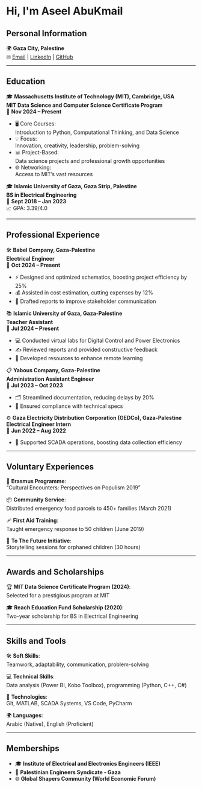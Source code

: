 <!-- 
I encountered an error because some
lines exceeded the 80-character limit. 
To resolve this, I added a rule
to bypass this restriction.
-->
<!-- markdownlint-disable-next-line MD013 -->

<!--
Trailing Spaces (MD009): Extra spaces at the end of lines.
-->

<!--
To resolve the reported Markdownlint errors 
(MD032/blanks-around-lists and MD009/no-trailing-spaces),
I will make the following adjustments:

Surround lists with blank lines: Add a blank line 
before and after each list to comply with MD032.
Remove trailing spaces: Ensure no extra spaces
exist at the end of lines to satisfy MD009.
-->

# Hi, I'm Aseel AbuKmail

## Personal Information

🌍 **Gaza City, Palestine**  
✉ [Email](mailto:aseelabukmail@gmail.com) |
[LinkedIn](https://www.linkedin.com/in/aseelabukmail/) |
[GitHub](https://github.com/Aseel-AbuKmail)

---

## Education

🎓 **Massachusetts Institute of Technology (MIT), Cambridge, USA**  
**MIT Data Science and Computer Science Certificate Program**  
📅 **Nov 2024 – Present**

- 🖥️ Core Courses:  
  Introduction to Python, Computational Thinking, and Data Science  
- 💡 Focus:  
  Innovation, creativity, leadership, problem-solving  
- 📊 Project-Based:  
  Data science projects and professional growth opportunities  
- 🌐 Networking:  
  Access to MIT’s vast resources

🎓 **Islamic University of Gaza, Gaza Strip, Palestine**  
**BS in Electrical Engineering**  
📅 **Sept 2018 – Jan 2023**  
📈 GPA: 3.39/4.0

---

## Professional Experience

🛠️ **Babel Company, Gaza-Palestine**  
**Electrical Engineer**  
📅 **Oct 2024 – Present**

- ⚡ Designed and optimized schematics, boosting project efficiency by 25%  
- 💰 Assisted in cost estimation, cutting expenses by 12%  
- 📑 Drafted reports to improve stakeholder communication

📚 **Islamic University of Gaza, Gaza-Palestine**  
**Teacher Assistant**  
📅 **Jul 2024 – Present**

- 💻 Conducted virtual labs for Digital Control and Power Electronics  
- ✍️ Reviewed reports and provided constructive feedback  
- 📂 Developed resources to enhance remote learning

📋 **Yabous Company, Gaza-Palestine**  
**Administration Assistant Engineer**  
📅 **Jul 2023 – Oct 2023**

- 🗂️ Streamlined documentation, reducing delays by 20%  
- 📏 Ensured compliance with technical specs

⚙️ **Gaza Electricity Distribution Corporation (GEDCo), Gaza-Palestine**  
**Electrical Engineer Intern**  
📅 **Jun 2022 – Aug 2022**

- 🔧 Supported SCADA operations, boosting data collection efficiency

---

## Voluntary Experiences

🤝 **Erasmus Programme**:  
“Cultural Encounters: Perspectives on Populism 2019”

📦 **Community Service**:  
Distributed emergency food parcels to 450+ families (March 2021)

🩹 **First Aid Training**:  
Taught emergency response to 50 children (June 2019)

📖 **To The Future Initiative**:  
Storytelling sessions for orphaned children (30 hours)

---

## Awards and Scholarships

🏆 **MIT Data Science Certificate Program (2024)**:  
Selected for a prestigious program at MIT  

🎓 **Reach Education Fund Scholarship (2020)**:  
Two-year scholarship for BS in Electrical Engineering  

---

## Skills and Tools

🛠️ **Soft Skills**:  
Teamwork, adaptability, communication, problem-solving  

💻 **Technical Skills**:  
Data analysis (Power BI, Kobo Toolbox), programming (Python, C++, C#)  

🔧 **Technologies**:  
Git, MATLAB, SCADA Systems, VS Code, PyCharm  

🌍 **Languages**:  
Arabic (Native), English (Proficient)

---

## Memberships

- 🎓 **Institute of Electrical and Electronics Engineers (IEEE)**  
- 🏢 **Palestinian Engineers Syndicate - Gaza**  
- 🌐 **Global Shapers Community (World Economic Forum)**
